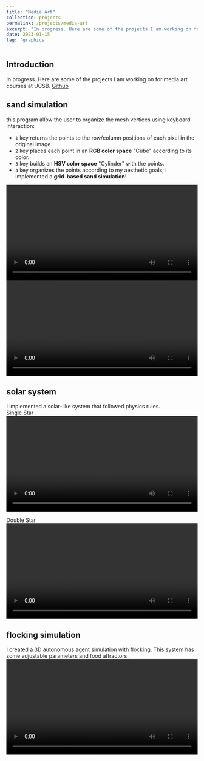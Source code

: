 ```yaml
---
title: "Media Art"
collection: projects
permalink: /projects/media-art
excerpt: "In progress. Here are some of the projects I am working on for media art courses at UCSB. 1.Sand Simulation 2.Solar system <br/><img src='/images/MediaArt.png'>"
date: 2023-01-15
tag: 'graphics'
---
```

## Introduction
In progress. Here are some of the projects I am working on for media art courses at UCSB.
[Github](https://github.com/jinjinhe2001/MAT201B)  

## sand simulation
this program allow the user to organize the mesh vertices using keyboard interaction:
- `1` key returns the points to the row/column positions of each pixel in the original image.
- `2` key places each point in an **RGB color space** "Cube" according to its color.
- `3` key builds an **HSV color space** "Cylinder" with the points.
- `4` key organizes the points according to my aesthetic goals; I implemented a **grid-based sand simulation**!  
  
<video width="100%" height="auto" controls>
    <source src="https://user-images.githubusercontent.com/72654824/212613269-d50daa3a-6753-4c8d-ac52-f4925f323c8b.mp4" type="video/mp4">
</video>


<video width="100%" height="auto" controls>
    <source src="https://user-images.githubusercontent.com/72654824/212613271-75de9dac-41a8-4051-be9e-16a968659f5f.mp4" type="video/mp4">
</video>

## solar system
I implemented a solar-like system that followed physics rules.  
Single Star   
<video width="100%" height="auto" controls>
    <source src="https://user-images.githubusercontent.com/72654824/214513632-7bc50f95-7dee-4065-be2e-a7bc44e47d38.mp4" type="video/mp4">
</video>

Double Star   
<video width="100%" height="auto" controls>
    <source src="https://user-images.githubusercontent.com/72654824/214513686-5abb23c7-c063-40ac-8536-b01d09e58033.mp4" type="video/mp4">
</video>

## flocking simulation
I created a 3D autonomous agent simulation with flocking. This system has some adjustable parameters and food attractors.  
<video width="100%" height="auto" controls>
    <source src="https://user-images.githubusercontent.com/72654824/216526465-cb2ca956-4ab0-403f-ada4-5a6627e535f8.mp4" type="video/mp4">
</video>
